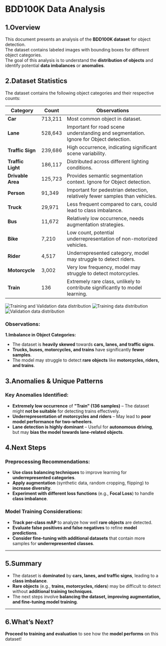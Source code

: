 # BDD100K Data Analysis  

## 1.Overview  
This document presents an analysis of the **BDD100K dataset** for object detection.  
The dataset contains labeled images with bounding boxes for different object categories.  
The goal of this analysis is to understand the **distribution of objects** and identify potential **data imbalances** or **anomalies**.  

## 2.Dataset Statistics  

The dataset contains the following object categories and their respective counts:  

| Category           | Count    | Observations |
|-------------------|---------|-------------|
| **Car**        | 713,211  | Most common object in dataset. |
| **Lane**       | 528,643  | Important for road scene understanding and segmentation. Ignore for Object detection.|
| **Traffic Sign** | 239,686  | High occurrence, indicating significant scene variability. |
| **Traffic Light** | 186,117  | Distributed across different lighting conditions. |
| **Drivable Area** | 125,723  | Provides semantic segmentation context. Ignore for Object detection.|
| **Person**     | 91,349   | Important for pedestrian detection, relatively fewer samples than vehicles. |
| **Truck**      | 29,971   | Less frequent compared to cars, could lead to class imbalance. |
| **Bus**        | 11,672   | Relatively low occurrence, needs augmentation strategies. |
| **Bike**       | 7,210    | Low count, potential underrepresentation of non-motorized vehicles. |
| **Rider**      | 4,517    | Underrepresented category, model may struggle to detect riders. |
| **Motorcycle** | 3,002    | Very low frequency, model may struggle to detect motorcycles. |
| **Train**      | 136      | Extremely rare class, unlikely to contribute significantly to model learning. |


![Training and Validation data distribution](train_val.png)
![Training data distribution](train.png)
![Validation data distribution](val.png)


### Observations:  
**1.Imbalance in Object Categories:**  
   - The dataset is **heavily skewed** towards **cars, lanes, and traffic signs**.  
   - **Trucks, buses, motorcycles, and trains** have significantly **fewer samples**.  
   - The model may struggle to detect **rare objects** like **motorcycles, riders, and trains**.  


## 3.Anomalies & Unique Patterns  

### Key Anomalies Identified:  
- **Extremely low occurrence** of **"Train" (136 samples)** – The dataset might **not be suitable** for detecting trains effectively.  
- **Underrepresentation of motorcycles and riders** – May lead to **poor model performance for two-wheelers**.  
- **Lane detection is highly dominant** – Useful for **autonomous driving**, but may **bias the model towards lane-related objects**.  

## 4.Next Steps  

### Preprocessing Recommendations:  
- **Use class balancing techniques** to improve learning for **underrepresented categories**.  
- **Apply augmentation** (synthetic data, random cropping, flipping) to **increase diversity**.  
- **Experiment with different loss functions** (e.g., **Focal Loss**) to handle **class imbalance**.  

### Model Training Considerations:  
- **Track per-class mAP** to analyze how well **rare objects** are detected.  
- **Evaluate false positives and false negatives** to refine **model predictions**.  
- **Consider fine-tuning with additional datasets** that contain more samples for **underrepresented classes**.  

---

## 5.Summary  

- The dataset is **dominated** by **cars, lanes, and traffic signs**, leading to a **class imbalance**.  
- **Rare objects** (e.g., **trains, motorcycles, riders**) may be difficult to detect without **additional training techniques**.  
- The next steps involve **balancing the dataset, improving augmentation, and fine-tuning model training**.  

---

## 6.What’s Next?  
**Proceed to training and evaluation** to see how the **model performs** on this dataset!  
